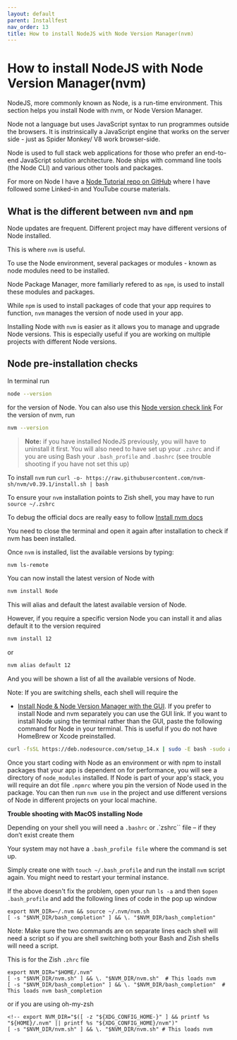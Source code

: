```yaml
---
layout: default
parent: Installfest
nav_order: 13
title: How to install NodeJS with Node Version Manager(nvm)
---
```


# How to install NodeJS with Node Version Manager(nvm)

NodeJS, more commonly known as Node, is a run-time environment. This section helps you install Node with nvm, or Node Version Manager.

Node not a language but uses JavaScript syntax to run programmes outside the browsers. It is instrinsically a JavaScript engine that works on the server side - just as Spider Monkey/ V8 work browser-side.

Node is used to full stack web applications for those who prefer an end-to-end JavaScript solution architecture. Node ships with command line tools (the Node CLI) and various other tools and packages.

For more on Node I have a [Node Tutorial repo on GitHub](https://github.com/SumiSastri/nodeJs-server-side-javascript) where I have followed some Linked-in and YouTube course materials.

## What is the different between `nvm` and `npm`

Node updates are frequent. Different project may have different versions of Node installed.

This is where `nvm` is useful.

To use the Node environment, several packages or modules - known as node modules need to be installed. 

Node Package Manager, more familiarly refered to as `npm`, is used to install these modules and packages.

While `npm` is used to install packages of code that your app requires to function, `nvm` manages the version of node used in your app.

Installing Node with `nvm` is easier as it allows you to manage and upgrade Node versions. This is especially useful if you are working on multiple projects with different Node versions.

## Node pre-installation checks

In terminal run 

```sh
node --version
``` 

for the version of Node. You can also use this [Node version check link](https://www.sitepoint.com/beginners-guide-node-package-manager/) For the version of nvm, run

```sh
nvm --version
```

> **Note:** if you have installed NodeJS previously, you will have to uninstall it first. You will also need to have set up your `.zshrc` and if you are using Bash your `.bash_profile` and `.bashrc` (see trouble shooting if you have not set this up)

To install `nvm` run `curl -o- https://raw.githubusercontent.com/nvm-sh/nvm/v0.39.1/install.sh | bash`

To ensure your `nvm` installation points to Zish shell, you may have to run `source ~/.zshrc`

To debug the official docs are really easy to follow [Install nvm docs](https://github.com/nvm-sh/nvm#installing-and-updating)

You need to close the terminal and open it again after installation to check if nvm has been installed.

Once `nvm` is installed, list the available versions by typing:

```sh
nvm ls-remote
```

You can now install the latest version of Node with

```sh
nvm install Node
```
This will alias and default the latest available version of Node.

However, if you require a specific version Node you can install it and alias default it to the version required

```sh
nvm install 12
```
or 

```sh
nvm alias default 12
```

And you will be shown a list of all the available versions of Node. 

Note: If you are switching shells, each shell will require the 

- [Install Node & Node Version Manager with the GUI](https://github.com/nvm-sh/nvm#install--update-script). If you prefer to install Node and nvm separately you can use the GUI link. If you want to install Node using the terminal rather than the GUI, paste the following command for Node in your terminal. This is useful if you do not have HomeBrew or Xcode preinstalled.

```sh
curl -fsSL https://deb.nodesource.com/setup_14.x | sudo -E bash -sudo apt-get install -y nodejs
```
Once you start coding with Node as an environment or with npm to install packages that your app is dependent on for performance, you will see a directory of `node_modules` installed. If Node is part of your app's stack, you will require an dot file `.npmrc` where you pin the version of Node used in the package. You can then run `nvm use` in the project and use different versions of Node in different projects on your local machine.

**Trouble shooting with MacOS installing Node**

Depending on your shell you will need a `.bashrc` or .`zshrc`` file – if they don’t exist create them

Your system may not have a ``.bash_profile file`` where the command is set up.

Simply create one with `touch ~/.bash_profile` and run the install `nvm` script again. You might need to restart your terminal instance.

If the above doesn't fix the problem, open your run `ls -a` and then `$open .bash_profile` and add the following lines of code in the pop up window

```
export NVM_DIR=~/.nvm && source ~/.nvm/nvm.sh
[ -s "$NVM_DIR/bash_completion" ] && \. "$NVM_DIR/bash_completion"
```

Note: Make sure the two commands are on separate lines each shell will need a script so if you are shell switching both your Bash and Zish shells will need a script.

This is for the Zish `.zhrc` file

```
export NVM_DIR="$HOME/.nvm"
[ -s "$NVM_DIR/nvm.sh" ] && \. "$NVM_DIR/nvm.sh"  # This loads nvm
[ -s "$NVM_DIR/bash_completion" ] && \. "$NVM_DIR/bash_completion"  # This loads nvm bash_completion
```

or if you are using oh-my-zsh

```
<!-- export NVM_DIR="$([ -z "${XDG_CONFIG_HOME-}" ] && printf %s "${HOME}/.nvm" || printf %s "${XDG_CONFIG_HOME}/nvm")"
[ -s "$NVM_DIR/nvm.sh" ] && \. "$NVM_DIR/nvm.sh" # This loads nvm
```
